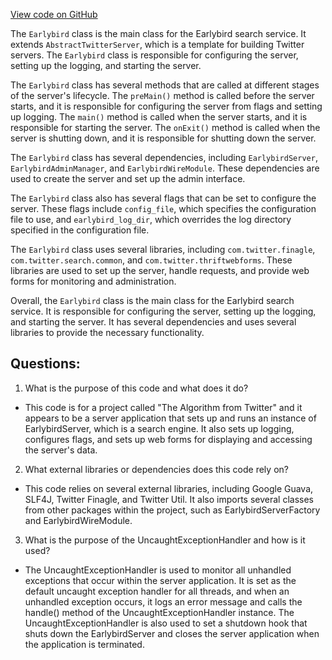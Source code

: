 [View code on GitHub](https://github.com/misbahsy/the-algorithm/src/java/com/twitter/search/earlybird/Earlybird.java)

The `Earlybird` class is the main class for the Earlybird search service. It extends `AbstractTwitterServer`, which is a template for building Twitter servers. The `Earlybird` class is responsible for configuring the server, setting up the logging, and starting the server. 

The `Earlybird` class has several methods that are called at different stages of the server's lifecycle. The `preMain()` method is called before the server starts, and it is responsible for configuring the server from flags and setting up logging. The `main()` method is called when the server starts, and it is responsible for starting the server. The `onExit()` method is called when the server is shutting down, and it is responsible for shutting down the server.

The `Earlybird` class has several dependencies, including `EarlybirdServer`, `EarlybirdAdminManager`, and `EarlybirdWireModule`. These dependencies are used to create the server and set up the admin interface. 

The `Earlybird` class also has several flags that can be set to configure the server. These flags include `config_file`, which specifies the configuration file to use, and `earlybird_log_dir`, which overrides the log directory specified in the configuration file. 

The `Earlybird` class uses several libraries, including `com.twitter.finagle`, `com.twitter.search.common`, and `com.twitter.thriftwebforms`. These libraries are used to set up the server, handle requests, and provide web forms for monitoring and administration.

Overall, the `Earlybird` class is the main class for the Earlybird search service. It is responsible for configuring the server, setting up the logging, and starting the server. It has several dependencies and uses several libraries to provide the necessary functionality.
## Questions: 
 1. What is the purpose of this code and what does it do?
- This code is for a project called "The Algorithm from Twitter" and it appears to be a server application that sets up and runs an instance of EarlybirdServer, which is a search engine. It also sets up logging, configures flags, and sets up web forms for displaying and accessing the server's data.

2. What external libraries or dependencies does this code rely on?
- This code relies on several external libraries, including Google Guava, SLF4J, Twitter Finagle, and Twitter Util. It also imports several classes from other packages within the project, such as EarlybirdServerFactory and EarlybirdWireModule.

3. What is the purpose of the UncaughtExceptionHandler and how is it used?
- The UncaughtExceptionHandler is used to monitor all unhandled exceptions that occur within the server application. It is set as the default uncaught exception handler for all threads, and when an unhandled exception occurs, it logs an error message and calls the handle() method of the UncaughtExceptionHandler instance. The UncaughtExceptionHandler is also used to set a shutdown hook that shuts down the EarlybirdServer and closes the server application when the application is terminated.